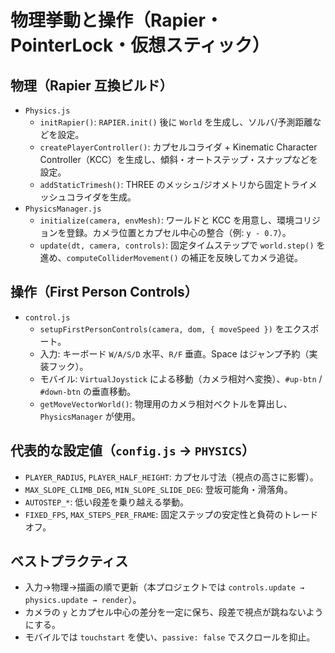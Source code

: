 # 物理挙動と操作（Rapier・PointerLock・仮想スティック）

## 物理（Rapier 互換ビルド）
- `Physics.js`
  - `initRapier()`: `RAPIER.init()` 後に `World` を生成し、ソルバ/予測距離などを設定。
  - `createPlayerController()`: カプセルコライダ + Kinematic Character Controller（KCC）を生成し、傾斜・オートステップ・スナップなどを設定。
  - `addStaticTrimesh()`: THREE のメッシュ/ジオメトリから固定トライメッシュコライダを生成。
- `PhysicsManager.js`
  - `initialize(camera, envMesh)`: ワールドと KCC を用意し、環境コリジョンを登録。カメラ位置とカプセル中心の整合（例: `y - 0.7`）。
  - `update(dt, camera, controls)`: 固定タイムステップで `world.step()` を進め、`computeColliderMovement()` の補正を反映してカメラ追従。

## 操作（First Person Controls）
- `control.js`
  - `setupFirstPersonControls(camera, dom, { moveSpeed })` をエクスポート。
  - 入力: キーボード `W/A/S/D` 水平、`R/F` 垂直。Space はジャンプ予約（実装フック）。
  - モバイル: `VirtualJoystick` による移動（カメラ相対へ変換）、`#up-btn` / `#down-btn` の垂直移動。
  - `getMoveVectorWorld()`: 物理用のカメラ相対ベクトルを算出し、`PhysicsManager` が使用。

## 代表的な設定値（`config.js` → `PHYSICS`）
- `PLAYER_RADIUS`, `PLAYER_HALF_HEIGHT`: カプセル寸法（視点の高さに影響）。
- `MAX_SLOPE_CLIMB_DEG`, `MIN_SLOPE_SLIDE_DEG`: 登坂可能角・滑落角。
- `AUTOSTEP_*`: 低い段差を乗り越える挙動。
- `FIXED_FPS`, `MAX_STEPS_PER_FRAME`: 固定ステップの安定性と負荷のトレードオフ。

## ベストプラクティス
- 入力→物理→描画の順で更新（本プロジェクトでは `controls.update → physics.update → render`）。
- カメラの `y` とカプセル中心の差分を一定に保ち、段差で視点が跳ねないようにする。
- モバイルでは `touchstart` を使い、`passive: false` でスクロールを抑止。
